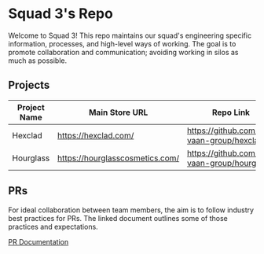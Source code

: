 # Squad 3's Repo

Welcome to Squad 3! This repo maintains our squad's engineering specific
information, processes, and high-level ways of working. The goal is to promote
collaboration and communication; avoiding working in silos as much as possible.

## Projects

| Project Name | Main Store URL                  | Repo Link                                    |
| ------------ | ------------------------------- | -------------------------------------------- |
| Hexclad      | https://hexclad.com/            | https://github.com/the-vaan-group/hexclad    |
| Hourglass    | https://hourglasscosmetics.com/ | https://github.com/the-vaan-group/hourglass/ |

## PRs

For ideal collaboration between team members, the aim is to follow industry best practices for
PRs. The linked document outlines some of those practices and expectations.

[PR Documentation]()
